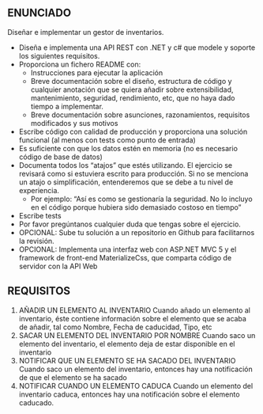 ## **ENUNCIADO**
Diseñar e implementar un gestor de inventarios.
-	Diseña e implementa una API REST con .NET y c# que modele y soporte los siguientes requisitos.
-	Proporciona un fichero README con:
    - Instrucciones para ejecutar la aplicación
    - Breve documentación sobre el diseño, estructura de código y cualquier anotación que se quiera añadir sobre extensibilidad, mantenimiento, seguridad, rendimiento, etc, que no haya dado tiempo a implementar.
    - Breve documentación sobre asunciones, razonamientos, requisitos modificados y sus motivos
-	Escribe código con calidad de producción y proporciona una solución funcional (al menos con tests como punto de entrada)
-	Es suficiente con que los datos estén en memoria (no es necesario código de base de datos)
-	Documenta todos los “atajos” que estés utilizando. El ejercicio se revisará como si estuviera escrito para producción. Si no se menciona un atajo o simplificación, entenderemos que se debe a tu nivel de experiencia.
    - Por ejemplo: “Así es como se gestionaría la seguridad. No lo incluyo en el código porque hubiera sido demasiado costoso en tiempo”
-	Escribe tests
-	Por favor pregúntanos cualquier duda que tengas sobre el ejercicio.
-	OPCIONAL: Sube tu solución a un repositorio en Github para facilitarnos la revisión.
- OPCIONAL: Implementa una interfaz web con ASP.NET MVC 5 y el framework de front-end MaterializeCss, que comparta código de servidor con la API Web

## **REQUISITOS**
1. AÑADIR UN ELEMENTO AL INVENTARIO
Cuando añado un elemento al inventario, éste contiene información sobre el elemento que se acaba de añadir, tal como Nombre, Fecha de caducidad, Tipo, etc
2. SACAR UN ELEMENTO DEL INVENTARIO POR NOMBRE
Cuando saco un elemento del inventario, el elemento deja de estar disponible en el inventario
3. NOTIFICAR QUE UN ELEMENTO SE HA SACADO DEL INVENTARIO
Cuando saco un elemento del inventario, entonces hay una notificación de que el elemento se ha sacado
4. NOTIFICAR CUANDO UN ELEMENTO CADUCA
Cuando un elemento del inventario caduca, entonces hay una notificación sobre el elemento caducado.
